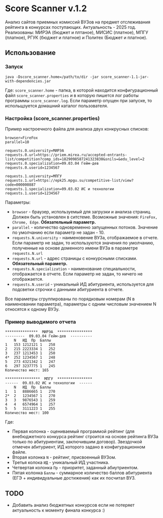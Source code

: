 # Score Scanner v.1.2
Анализ сайтов приемных комиссий ВУЗов на предмет отслеживания рейтинга в конкурсах поступающих. Актуальность - 2025 год. Реализованы: МИРЭА (бюджет и плтаное), МИСИС (платное), МПГУ (платное), РГУК (бюджет и платное) и Политех (Бюджет и платное).
## Использование
### Запуск
`java -Dscore_scanner.home=/path/to/dir -jar score_scanner-1.1-jar-with-dependencies.jar`

Где: `score_scanner.home` - папка, в которой находится конфигурационный файл `score_scanner.properties` и в которую пишется лог работы программы `score_scanner.log`. Если параметр опущен при запуске, то испольщзуется домашний каталог пользователя.
### Настройка (score_scanner.properties)
Пример настроечного файла для анализа двух конкрусных списков:
```
browser=FireFox
parallel=10

requests.0.university=МИРЭА
requests.0.url=https://priem.mirea.ru/accepted-entrants-list/competition?comp_ids=1829098587241323830&snils=&edu_level=2
requests.0.specialization=09.03.04 Гейм-дев
requests.0.userid=1234567

requests.1.university=МПГУ
requests.1.url=https://epk25.mpgu.su/competitive-list/view?code=000000887
requests.1.specialization=09.03.02 ИC и технологии
requests.1.userid=1234567
```
Параметры:
* `browser` - браузер, используемый для загрузки и анализа страниц. Должен быть установлен в ситстеме. Возможные значения: `FireFox, Chrome, Edge`. **Обязательный параметр.**
* `parallel` - количество одновременно запущенных потоков. Значение по умолчанию если параметр не задан - 10.
* `requests.N.university` - наименовение ВУЗа, отображаемое в отчете. Если параметр не задан, то используются значения по умолчанию, полученные на основе доменного имени ВУЗа в параметре `requests.N.url`
* `requests.N.url` - адрес страницы с конкурсными списками. **Обязательный параметр.**
* `requests.N.specialization` - наименование специальности, отображается в отчете. Если параметр не задан, то ничего не отображается.
* `requests.N.userid` - уникальный ИД абитуриента, используется для подсветки строчки с данными абитуриента в отчете.

Все параметры сгруппированы по порядковым номерам (N в наименовании параметра), параметры с одним числовым значением N относятся к одному ВУЗу.
### Пример выводимого отчета
```
***************  МИРЭА  ****************
---------  09.03.04 Гейм-дев  ----------
	N	ИД	Пр	Баллы
1	153	1212121	1	258
2	215	2223334	1	252
3	237	1213453	1	250
4*	252	1234567	1	248
5	273	4321342	1	247
6	297	3237775	1	245
Количество мест: 165

****************  МПГУ  ****************
------  09.03.02 ИC и технологии  ------
	N	ИД	Пр	Баллы
1	1	8886665	1	270
2*	2	1234567	1	270
3	3	9876543	1	259
4	4	6574964	1	257
5	5	3111223	1	255
Количество мест: 100
```
Где:
* Первая колонка - оцениваемый программой рейтинг (для внебюджетного конкурса рейтинг строится на основе рейтинга ВУЗа только по абитуриентам, заключившим договор). Звездочкой отмечен абитуриент, ИД которого задано в конфигурационном файле.
* Вторая колонка `N` - рейтинг, присвоенный ВУЗом.
* Третья колока `ИД` - уникальный ИД участника.
* Четвертая колонка `Пр` - приоритет, заданный абиутриентом.
* Пятая колонка `Баллы` - суммарное количество баллов абитуриента (ЕГЭ + индивидуальные достижения) как их посчитал ВУЗ.

## TODO
* Добавить анализ бюджетных конкурсов если не потеряет актуальность к моменту финала конкурса :)
